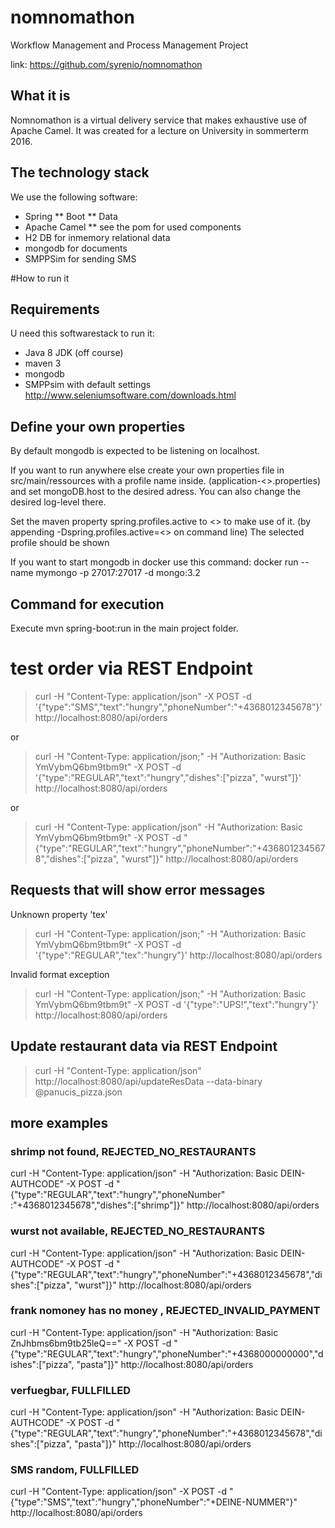 # nomnomathon
Workflow Management and Process Management Project

link: https://github.com/syrenio/nomnomathon

## What it is

Nomnomathon is a virtual delivery service that makes exhaustive use of Apache Camel.
It was created for a lecture on University in sommerterm 2016.

## The technology stack

We use the following software:

* Spring
** Boot
** Data
* Apache Camel
** see the pom for used components
* H2 DB for inmemory relational data
* mongodb for documents
* SMPPSim for sending SMS

#How to run it

## Requirements

U need this softwarestack to run it:

* Java 8 JDK (off course)
* maven 3
* mongodb
* SMPPsim with default settings http://www.seleniumsoftware.com/downloads.html

## Define your own properties

By default mongodb is expected to be listening on localhost.

If you want to run anywhere else create your own properties file in src/main/ressources with a profile name inside. (application-<<PROFILENAME>>.properties) and set mongoDB.host to the desired adress.
You can also change the desired log-level there.

Set the maven property spring.profiles.active to <<PROFILENAME>> to make use of it. (by appending -Dspring.profiles.active=<<PROFILENAME>> on command line)
The selected profile should be shown 

If you want to start mongodb in docker use this command: docker run --name mymongo -p 27017:27017 -d mongo:3.2

## Command for execution

Execute mvn spring-boot:run in the main project folder.


# test order via REST Endpoint

> curl -H "Content-Type: application/json" -X POST -d '{"type":"SMS","text":"hungry","phoneNumber":"+4368012345678"}' http://localhost:8080/api/orders

or

> curl -H "Content-Type: application/json;" -H "Authorization: Basic YmVybmQ6bm9tbm9t" -X POST -d '{"type":"REGULAR","text":"hungry","dishes":["pizza", "wurst"]}' http://localhost:8080/api/orders

or

> curl -H "Content-Type: application/json" -H "Authorization: Basic YmVybmQ6bm9tbm9t" -X POST -d "{\"type\":\"REGULAR\",\"text\":\"hungry\",\"phoneNumber\":\"+4368012345678\",\"dishes\":[\"pizza\", \"wurst\"]}" http://localhost:8080/api/orders


## Requests that will show error messages

Unknown property 'tex'

> curl -H "Content-Type: application/json;" -H "Authorization: Basic YmVybmQ6bm9tbm9t" -X POST -d '{"type":"REGULAR","tex":"hungry"}' http://localhost:8080/api/orders

Invalid format exception

> curl -H "Content-Type: application/json;" -H "Authorization: Basic YmVybmQ6bm9tbm9t" -X POST -d '{"type":"UPS!","text":"hungry"}' http://localhost:8080/api/orders

## Update restaurant data via REST Endpoint

> curl -H "Content-Type: application/json" http://localhost:8080/api/updateResData --data-binary @panucis_pizza.json


## more examples

### shrimp not found, REJECTED_NO_RESTAURANTS
curl -H "Content-Type: application/json" -H "Authorization: Basic DEIN-AUTHCODE" -X POST -d "{\"type\":\"REGULAR\",\"text\":\"hungry\",\"phoneNumber\" :\"+4368012345678\",\"dishes\":[\"shrimp\"]}" http://localhost:8080/api/orders

### wurst not available, REJECTED_NO_RESTAURANTS
curl -H "Content-Type: application/json" -H "Authorization: Basic DEIN-AUTHCODE" -X POST -d "{\"type\":\"REGULAR\",\"text\":\"hungry\",\"phoneNumber\":\"+4368012345678\",\"dishes\":[\"pizza\", \"wurst\"]}" http://localhost:8080/api/orders

### frank nomoney has no money , REJECTED_INVALID_PAYMENT
curl -H "Content-Type: application/json" -H "Authorization: Basic ZnJhbms6bm9tb25leQ==" -X POST -d "{\"type\":\"REGULAR\",\"text\":\"hungry\",\"phoneNumber\":\"+4368000000000\",\"dishes\":[\"pizza\", \"pasta\"]}" http://localhost:8080/api/orders

### verfuegbar, FULLFILLED
curl -H "Content-Type: application/json" -H "Authorization: Basic DEIN-AUTHCODE" -X POST -d "{\"type\":\"REGULAR\",\"text\":\"hungry\",\"phoneNumber\":\"+4368012345678\",\"dishes\":[\"pizza\", \"pasta\"]}" http://localhost:8080/api/orders

### SMS random, FULLFILLED
curl -H "Content-Type: application/json" -X POST -d "{\"type\":\"SMS\",\"text\":\"hungry\",\"phoneNumber\":\"+DEINE-NUMMER\"}" http://localhost:8080/api/orders



